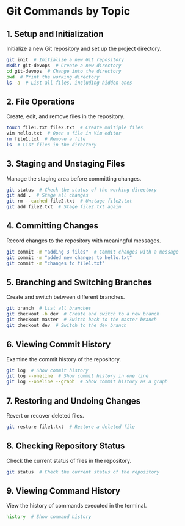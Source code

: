 # Git Commands by Topic

## 1. Setup and Initialization
Initialize a new Git repository and set up the project directory.
```bash
git init  # Initialize a new Git repository
mkdir git-devops  # Create a new directory
cd git-devops  # Change into the directory
pwd  # Print the working directory
ls -a  # List all files, including hidden ones
```

## 2. File Operations
Create, edit, and remove files in the repository.
```bash
touch file1.txt file2.txt  # Create multiple files
vim hello.txt  # Open a file in Vim editor
rm file1.txt  # Remove a file
ls  # List files in the directory
```

## 3. Staging and Unstaging Files
Manage the staging area before committing changes.
```bash
git status  # Check the status of the working directory
git add .  # Stage all changes
git rm --cached file2.txt  # Unstage file2.txt
git add file2.txt  # Stage file2.txt again
```

## 4. Committing Changes
Record changes to the repository with meaningful messages.
```bash
git commit -m "adding 3 files"  # Commit changes with a message
git commit -m "added new changes to hello.txt"
git commit -m "changes to file1.txt"
```

## 5. Branching and Switching Branches
Create and switch between different branches.
```bash
git branch  # List all branches
git checkout -b dev  # Create and switch to a new branch
git checkout master  # Switch back to the master branch
git checkout dev  # Switch to the dev branch
```

## 6. Viewing Commit History
Examine the commit history of the repository.
```bash
git log  # Show commit history
git log --oneline  # Show commit history in one line
git log --oneline --graph  # Show commit history as a graph
```

## 7. Restoring and Undoing Changes
Revert or recover deleted files.
```bash
git restore file1.txt  # Restore a deleted file
```

## 8. Checking Repository Status
Check the current status of files in the repository.
```bash
git status  # Check the current status of the repository
```

## 9. Viewing Command History
View the history of commands executed in the terminal.
```bash
history  # Show command history
```

